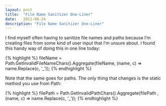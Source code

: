 ```yaml
---
layout: post
title:  "File Name Sanitizer One-Liner"
date:   2011-08-24
description: "File Name Sanitizer One-Liner"
---
```

I find myself often having to sanitize file names and paths because I’m creating files from some kind of user input that I’m unsure about.  I found this handy way of doing this in one line today:

{% highlight %}
fileName = Path.GetInvalidFileNameChars().Aggregate(fileName, (name, c) => name.Replace(c, ‘_’));
{% endhighlight %}

Note that the same goes for paths. The only thing that changes is the static method you use from Path:

{% highlight %}
filePath = Path.GetInvalidPathChars().Aggregate(filePath , (name, c) => name.Replace(c, ‘_’));
{% endhighlight %}
